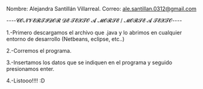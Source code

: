 Nombre: Alejandra Santillán Villarreal.                                                                                                                                                                                         Correo: ale.santillan.0312@gmail.com


----𝓒𝓞𝓝𝓥𝓔𝓡𝓣𝓘𝓓𝓞𝓡 𝓓𝓔 𝓣𝓔𝓧𝓣𝓞 𝓐 𝓜𝓞𝓡𝓢𝓔 / 𝓜𝓞𝓡𝓢𝓔 𝓐 𝓣𝓔𝓧𝓣𝓞----

1.-Primero descargamos el archivo que .java y lo abrimos en cualquier entorno de desarrollo (Netbeans, eclipse, etc..)

2.-Corremos el programa.

3.-Insertamos los datos que se indiquen en el programa y seguido presionamos enter.

4.-Listooo!!!! :D


